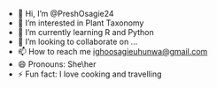 - 👋 Hi, I’m @PreshOsagie24
- 👀 I’m interested in Plant Taxonomy
- 🌱 I’m currently learning R and Python
- 💞️ I’m looking to collaborate on ...
- 📫 How to reach me ighoosagieuhunwa@gmail.com
- 😄 Pronouns: She\her
- ⚡ Fun fact: I love cooking and travelling

<!---
PreshOsagie24/PreshOsagie24 is a ✨ special ✨ repository because its `README.md` (this file) appears on your GitHub profile.
You can click the Preview link to take a look at your changes.
--->
